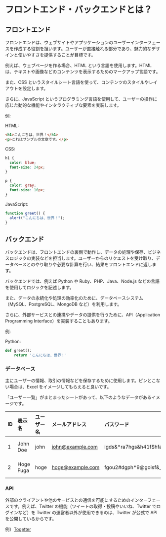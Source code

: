 # フロントエンド・バックエンドとは？

## フロントエンド

フロントエンドは、ウェブサイトやアプリケーションのユーザーインターフェースを作成する役割を担います。ユーザーが直接触れる部分であり、魅力的なデザインと使いやすさを提供することが目標です。

例えば、ウェブページを作る場合、HTML という言語を使用します。HTML は、テキストや画像などのコンテンツを表示するためのマークアップ言語です。

また、CSS というスタイルシート言語を使って、コンテンツのスタイルやレイアウトを設定します。

さらに、JavaScript というプログラミング言語を使用して、ユーザーの操作に応じた動的な機能やインタラクティブな要素を実装します。

例:

HTML:

```html
<h1>こんにちは、世界！</h1>
<p>これはサンプルの文章です。</p>
```

CSS:

```css
h1 {
  color: blue;
  font-size: 24px;
}

p {
  color: gray;
  font-size: 16px;
}
```

JavaScript:

```javascript
function greet() {
  alert("こんにちは、世界！");
}
```

## バックエンド

バックエンドは、フロントエンドの裏側で動作し、データの処理や保存、ビジネスロジックの実装などを担当します。ユーザーからのリクエストを受け取り、データベースとのやり取りや必要な計算を行い、結果をフロントエンドに返します。

バックエンドでは、例えば Python や Ruby、PHP、Java、Node.js などの言語を使用してロジックを記述します。

また、データの永続化や処理の効率化のために、データベースシステム（MySQL、PostgreSQL、MongoDB など）を利用します。

さらに、外部サービスとの連携やデータの提供を行うために、API（Application Programming Interface）を実装することもあります。

例:

Python:

```python
def greet():
    return 'こんにちは、世界！'
```

### データベース

主にユーザーの情報、取引の情報などを保存するために使用します。ピンとこない場合は、Excel をイメージしてもらえると良いです。

「ユーザー一覧」がまとまったシートがあって、以下のようなデータがあるイメージです。

| ID  | 表示名    | ユーザー名 | メールアドレス   | パスワード               | 作成日              | 更新日              |
| :-- | :-------- | :--------- | :--------------- | :----------------------- | :------------------ | :------------------ |
| 1   | John Doe  | john       | john@example.com | igds&\*ra7hgs&h41f$hfa83 | 2023-04-30 08:25:00 | 2023-05-19 21:30:00 |
| 2   | Hoge Fuga | hoge       | hoge@example.com | fgou2#dgph\*9@goisf&\_do | 2023-06-03 17:45:00 | 2023-07-28 10:25:00 |

### API

外部のクライアントや他のサービスとの通信を可能にするためのインターフェースです。例えば、Twitter の機能（ツイートの取得・投稿やいいね、Twitter でログインなど）を Twitter の運営者以外が使用できるのは、Twitter が公式で API を公開しているからです。

例）[Togetter](https://togetter.com/)
